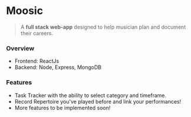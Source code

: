 # Moosic

> A **full stack web-app** designed to help musician plan and document their careers.

### Overview
- Frontend: ReactJs
- Backend: Node, Express, MongoDB

### Features
 - Task Tracker with the ability to select category and timeframe.
 - Record Repertoire you've played before and link your performances!
 - More features to be implemented soon!
